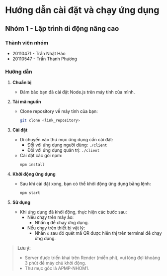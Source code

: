 # Hướng dẫn cài đặt và chạy ứng dụng

## Nhóm 1 - Lập trình di động nâng cao

### Thành viên nhóm
- 20110471 - Trần Nhật Hào
- 20110547 - Trần Thanh Phương

### Hướng dẫn

1. **Chuẩn bị**
   - Đảm bảo bạn đã cài đặt Node.js trên máy tính của mình.

2. **Tải mã nguồn**
   - Clone repository về máy tính của bạn:
     ```bash
     git clone <link_repository>
     ```

3. **Cài đặt**
   - Di chuyển vào thư mục ứng dụng cần cài đặt:
     - Đối với ứng dụng người dùng: `./client`
     - Đối với ứng dụng quản trị: `./client`
   - Cài đặt các gói npm:
     ```bash
     npm install
     ```

4. **Khởi động ứng dụng**
   - Sau khi cài đặt xong, bạn có thể khởi động ứng dụng bằng lệnh:
     ```bash
     npm start
     ```

5. **Sử dụng**
   - Khi ứng dụng đã khởi động, thực hiện các bước sau:
     - Nếu chạy trên máy ảo:
       - Nhấn `q` để chạy ứng dụng.
     - Nếu chạy trên thiết bị vật lý:
       - Nhấn `s` sau đó quét mã QR được hiển thị trên terminal để chạy ứng dụng.

> **Lưu ý:**
> - Server được triển khai trên Render (miễn phí), vui lòng đợi khoảng 3 phút để máy chủ khởi động.
> - Thư mục gốc là APMP-NHOM1.
